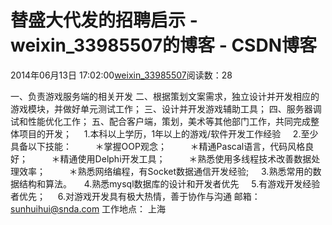 # 替盛大代发的招聘启示 - weixin_33985507的博客 - CSDN博客
2014年06月13日 17:02:00[weixin_33985507](https://me.csdn.net/weixin_33985507)阅读数：28

一、负责游戏服务端的相关开发 
二、根据策划文案需求，独立设计并开发相应的游戏模块，并做好单元测试工作；
三、设计并开发游戏辅助工具；
四、服务器调试和性能优化工作；
五、配合客户端，策划，美术等其他部门工作，共同完成整体项目的开发；
    1.本科以上学历，1年以上的游戏/软件开发工作经验
    2.至少具备以下技能：
　     ＊掌握OOP观念；
　     ＊精通Pascal语言，代码风格良好；
　     ＊精通使用Delphi开发工具；
　     ＊熟悉使用多线程技术改善数据处理效率；
　     ＊熟悉网络编程，有Socket数据通信开发经验;
    3.熟悉常用的数据结构和算法。
    4.熟悉mysql数据库的设计和开发者优先
    5.有游戏开发经验者优先；
    6.对游戏开发具有极大热情，善于协作与沟通
邮箱：[sunhuihui@snda.com](mailto:sunhuihui@snda.com)
工作地点： 上海
